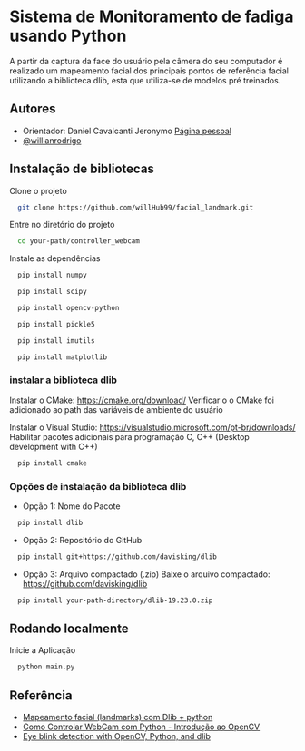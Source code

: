 
# Sistema de Monitoramento de fadiga usando Python

A partir da captura da face do usuário pela câmera do seu computador é realizado um mapeamento facial
dos principais pontos de referência facial utilizando a biblioteca dlib, esta que utiliza-se de modelos 
pré treinados. 


## Autores
- Orientador: Daniel Cavalcanti Jeronymo [Página pessoal](https://coenc.td.utfpr.edu.br/~danielc/)
- [@willianrodrigo](https://github.com/willHub99)


## Instalação de bibliotecas

Clone o projeto

```bash
  git clone https://github.com/willHub99/facial_landmark.git
```

Entre no diretório do projeto

```bash
  cd your-path/controller_webcam
```

Instale as dependências

```bash
  pip install numpy
```

```bash
  pip install scipy
```

```bash
  pip install opencv-python
```

```bash
  pip install pickle5
```

```bash
  pip install imutils
```

```bash
  pip install matplotlib
```

### instalar a biblioteca dlib

  Instalar o CMake: https://cmake.org/download/
  Verificar o o CMake foi adicionado ao path das variáveis de ambiente do usuário


  Instalar o Visual Studio: https://visualstudio.microsoft.com/pt-br/downloads/
  Habilitar pacotes adicionais para programação C, C++ (Desktop development with C++)


```bash
  pip install cmake
```

### Opções de instalação da biblioteca dlib

- Opção 1: Nome do Pacote
```bash
  pip install dlib
```

- Opção 2: Repositório do GitHub
```bash
  pip install git+https://github.com/davisking/dlib
```

- Opção 3: Arquivo compactado (.zip)
Baixe o arquivo compactado: https://github.com/davisking/dlib
```bash
  pip install your-path-directory/dlib-19.23.0.zip
```





    
## Rodando localmente


Inicie a Aplicação

```bash
  python main.py
```


## Referência

 - [Mapeamento facial (landmarks) com Dlib + python](https://medium.com/brasil-ai/mapeamento-facial-landmarks-com-dlib-python-3a200bb35b87)
 - [Como Controlar WebCam com Python - Introdução ao OpenCV](https://www.youtube.com/watch?v=r8Qg3NfdiHc&ab_channel=HashtagPrograma%C3%A7%C3%A3o)
 - [Eye blink detection with OpenCV, Python, and dlib](https://pyimagesearch.com/2017/04/24/eye-blink-detection-opencv-python-dlib/)